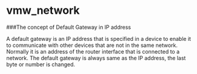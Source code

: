 # vmw_network

###The concept of Default Gateway in IP address

A default gateway is an IP address that is specified in a device to enable it to communicate with other devices that are not in the same network. Normally it is an address of the router interface that is connected to a network. The default gateway is always same as the IP address, the last byte or number is changed.

